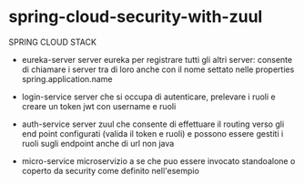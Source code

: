 # spring-cloud-security-with-zuul

SPRING CLOUD STACK
- eureka-server
 server eureka per registrare tutti gli altri server: consente di chiamare i server tra di loro anche con il nome settato nelle properties spring.application.name

- login-service 
server che si occupa di autenticare, prelevare i ruoli e creare un token jwt con username e ruoli

- auth-service
server zuul che consente di effettuare il routing verso gli end point configurati (valida il token e ruoli) e possono essere gestiti i ruoli sugli endpoint anche
di url non java

- micro-service
microservizio a se che puo essere invocato standoalone o coperto da security come definito nell'esempio